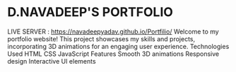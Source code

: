# D.NAVADEEP'S PORTFOLIO
LIVE SERVER :
 https://navadeepyadav.github.io/Portfilio/
Welcome to my portfolio website! This project showcases my skills and projects, incorporating 3D animations for an engaging user experience.
Technologies Used HTML CSS JavaScript Features Smooth 3D animations Responsive design Interactive UI elements
